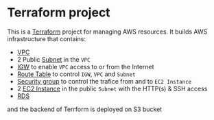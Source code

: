 # Terraform project
This is a [Terraform](https://www.terraform.io/) project for managing AWS resources. 
It builds AWS infrastructure that contains:
* [VPC](https://docs.aws.amazon.com/vpc/latest/userguide/what-is-amazon-vpc.html)
* 2 Public [Subnet](https://docs.aws.amazon.com/vpc/latest/userguide/working-with-vpcs.html#AddaSubnet) in the `VPC`
* [IGW](https://docs.aws.amazon.com/vpc/latest/userguide/VPC_Internet_Gateway.html) to enable `VPC` access to or from the Internet
* [Route Table](https://docs.aws.amazon.com/vpc/latest/userguide/VPC_Route_Tables.html) to control `IGW`, `VPC` and `Subnet`
* [Security group](https://docs.aws.amazon.com/vpc/latest/userguide/VPC_SecurityGroups.html) to control the trafice from and to `EC2 Instance`
* 2 [EC2 Instance](https://docs.aws.amazon.com/AWSEC2/latest/UserGuide/concepts.html) in the public `Subnet` with the HTTP(s) & SSH access
* [RDS](https://docs.aws.amazon.com/AmazonRDS/latest/UserGuide/Welcome.html) 

and the backend of Terrform is deployed on S3 bucket
